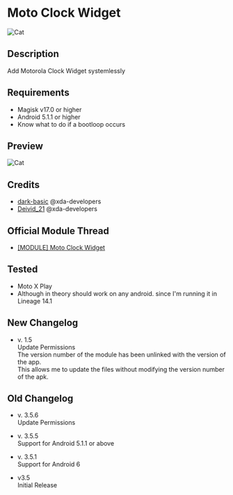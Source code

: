 # Moto Clock Widget
![Cat](https://github.com/dark-basic/GithubIUmgDark/raw/master/Webp.net-resizeimage.png)

## Description
Add Motorola Clock Widget systemlessly

## Requirements
* Magisk v17.0 or higher
* Android 5.1.1 or higher
* Know what to do if a bootloop occurs


## Preview
![Cat](https://lh3.googleusercontent.com/mxg0KHsP3otydflPn2ZX33OimQdbvAf27a5-h39RlxX6ycngEOKQ_WamTahBAsBfGcbGPt7A0siMX6LzJrVgIQc21tp9Bm1_DGKNagRevApXNo3kJpsO0bG0Vjj9xVB5Wt52EIKhbGKFI_RRKIuIXMqReLt5OeqJQj0JsQ4LwuPIZPsY41WHRC5w1TPyLzhuleXRQ5iwrK8_6Nn8lC26quTpJruEi_JDXFsLp_czMn05QoShMjalRKEUF71n_JEz_Wd-XTd1GzAcGVqtJ_0jp2QS0lbFUBvdublPO1XO86WDqXYarg6YZpRqIBqRfL_rpS6oeFUUx_D9Wq_xEBIl-kk6-b4RE2mqCFPU2Uc8CS023fLAJdiB-9y_zX7kQscOzqyJjCCKOh2XXP0jsXbF64zsppD-LOmV6eAICVu2bDlDKLF1sc80CS1ffqFMCp-PLKlyvNE_xnqTx6XW2_nfRilD1pU0NxmVhNV7pdPQPMDLJICTwBk7rRouXSDuLOmKf7GaFVMya9vZBYDnv1OnX4_zknJ-dAs71ftY-fEtOM_uQ3PR9ZQKmlN0U0c6o6gqAov_82wKWoWYnC23KaNX73jeoSV49rmvqM_0Rp7E7NRAgagU97YPktQWf6zGEwfsk1VIC_4lnqAHPYauI84mpjLyv8d00zW3DPquS0ugqnZxbO-42W8_S0zGhg=w325-h577-no)

## Credits
* <a href="https://forum.xda-developers.com/member.php?u=7922511">dark-basic</a> @xda-developers <br> 
* <a href="https://forum.xda-developers.com/member.php?u=7201331">Deivid_21</a>  @xda-developers <br> 

## Official Module Thread
* <a href="https://forum.xda-developers.com/apps/magisk/module-moto-clock-widget-t3858180">[MODULE] Moto Clock Widget</a>   <br>



## Tested
* Moto X Play
* Although in theory should work on any android. since I'm running it in Lineage 14.1

## New Changelog 
* v. 1.5 <br>
 Update Permissions <br>
 The version number of the module has been unlinked with the version of the app. <br>
 This allows me to update the files without modifying the version number of the apk. <br>
  
## Old Changelog 
* v. 3.5.6 <br>
 Update Permissions

* v. 3.5.5 <br>
 Support for Android 5.1.1 or above

* v. 3.5.1 <br>
Support for Android 6 

*  v3.5 <br>
Initial Release

   

